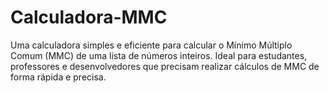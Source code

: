 # Calculadora-MMC
 Uma calculadora simples e eficiente para calcular o Mínimo Múltiplo Comum (MMC) de uma lista de números inteiros. Ideal para estudantes, professores e desenvolvedores que precisam realizar cálculos de MMC de forma rápida e precisa.
